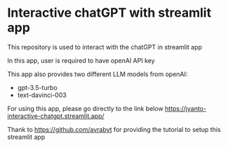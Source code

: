 # Interactive chatGPT with streamlit app
This repository is used to interact with the chatGPT in streamlit app

In this app, user is required to have openAI API key

This app also provides two different LLM models from openAI:
- gpt-3.5-turbo
- text-davinci-003

For using this app, please go directly to the link below
https://jyanto-interactive-chatgpt.streamlit.app/

Thank to https://github.com/avrabyt for providing the tutorial to setup this streamlit app
